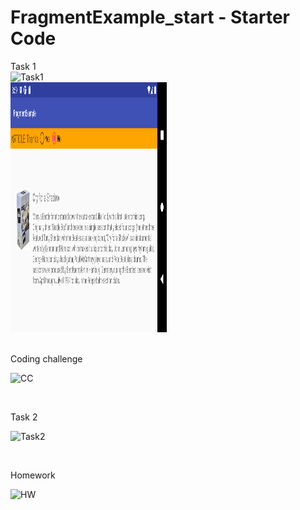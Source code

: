 FragmentExample_start - Starter Code
====================================

Task 1
<br>
![Task1](https://user-images.githubusercontent.com/79492620/111581041-ab391100-87e0-11eb-95d5-080615b231c1.gif)
<br>
<img src="Task1b.png" width="250" height="400">

<br>
Coding challenge
<br>

![CC](https://user-images.githubusercontent.com/79492620/111581402-47631800-87e1-11eb-8545-4ba4c7a4834e.gif)

<br>

Task 2
<br>

![Task2](https://user-images.githubusercontent.com/79492620/111581326-26022c00-87e1-11eb-8aad-48ff84dedebe.gif)

<br>

Homework
<br>

![HW](https://user-images.githubusercontent.com/79492620/111581474-69f53100-87e1-11eb-9847-7aff14db2efd.gif)
